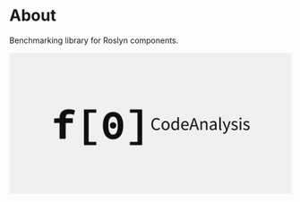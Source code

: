 # About
Benchmarking library for Roslyn components.

![Icon](https://raw.githubusercontent.com/FlashOWare/FlashOWare.CodeAnalysis.Benchmarking/main/resources/FlashOWare.CodeAnalysis-Light.png)
